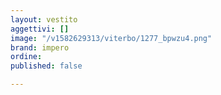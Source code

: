 ```yaml
---
layout: vestito
aggettivi: []
image: "/v1582629313/viterbo/1277_bpwzu4.png"
brand: impero
ordine: 
published: false

---
```

